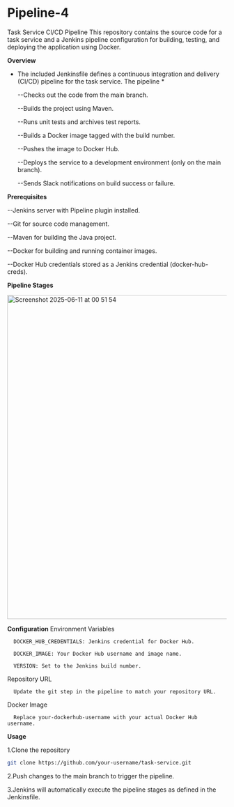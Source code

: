 # Pipeline-4

Task Service CI/CD Pipeline
This repository contains the source code for a task service and a Jenkins pipeline configuration for building, testing, and deploying the application using Docker.

**Overview**
   * The included Jenkinsfile defines a continuous integration and delivery (CI/CD) pipeline for the task service. The pipeline * 
    
      --Checks out the code from the main branch.
      
      --Builds the project using Maven.
      
      --Runs unit tests and archives test reports.
      
      --Builds a Docker image tagged with the build number.
      
      --Pushes the image to Docker Hub.
      
      --Deploys the service to a development environment (only on the main branch).
      
      --Sends Slack notifications on build success or failure.
     
  **Prerequisites**

  --Jenkins server with Pipeline plugin installed.
  
  --Git for source code management.
  
  --Maven for building the Java project.
  
  --Docker for building and running container images.
  
  --Docker Hub credentials stored as a Jenkins credential (docker-hub-creds).


 **Pipeline Stages**

   <img width="744" alt="Screenshot 2025-06-11 at 00 51 54" src="https://github.com/user-attachments/assets/d0696fce-c24f-438c-bbc3-264c79426ba8" />


  **Configuration**
    Environment Variables

      DOCKER_HUB_CREDENTIALS: Jenkins credential for Docker Hub.
      
      DOCKER_IMAGE: Your Docker Hub username and image name.
      
      VERSION: Set to the Jenkins build number.

  Repository URL

      Update the git step in the pipeline to match your repository URL.

  Docker Image

      Replace your-dockerhub-username with your actual Docker Hub username.

**Usage**

1.Clone the repository

  ```bash
git clone https://github.com/your-username/task-service.git
```

2.Push changes to the main branch to trigger the pipeline.

3.Jenkins will automatically execute the pipeline stages as defined in the Jenkinsfile.





